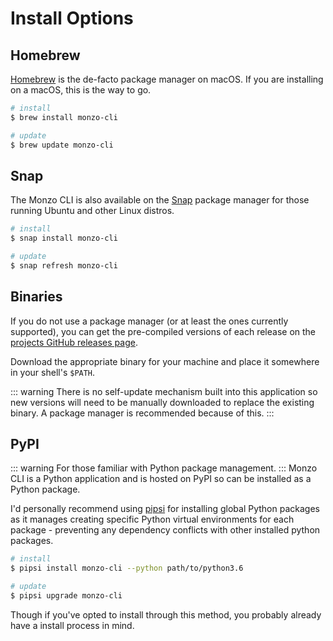 # Install Options

## Homebrew
[Homebrew](https://brew.sh/) is the de-facto package manager on macOS.
If you are installing on a macOS, this is the way to go.

```bash
# install
$ brew install monzo-cli

# update
$ brew update monzo-cli
```

## Snap
The Monzo CLI is also available on the [Snap](https://docs.snapcraft.io/)
package manager for those running Ubuntu and other Linux distros.

```bash
# install
$ snap install monzo-cli

# update
$ snap refresh monzo-cli
```

## Binaries
If you do not use a package manager (or at least the ones currently
supported), you can get the pre-compiled versions of each release on
the [projects GitHub releases page](https://github.com/jamesstidard/Monzo-Cli/releases).

Download the appropriate binary for your machine and place it somewhere
in your shell's `$PATH`.

::: warning
There is no self-update mechanism built into this application so new
versions will need to be manually downloaded to replace the existing
binary. A package manager is recommended because of this.
:::

## PyPI
::: warning
For those familiar with Python package management.
:::
Monzo CLI is a Python application and is hosted on PyPI so can be
installed as a Python package.

I'd personally recommend using [pipsi](https://github.com/mitsuhiko/pipsi)
for installing global Python packages as it manages creating specific
Python virtual environments for each package - preventing any dependency
conflicts with other installed python packages.

```bash
# install
$ pipsi install monzo-cli --python path/to/python3.6

# update
$ pipsi upgrade monzo-cli
```

Though if you've opted to install through this method, you probably
already have a install process in mind.
